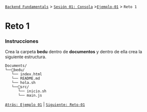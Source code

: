[`Backend Fundamentals`](../../README.md) > [`Sesión 01: Consola`](../README.md) >[`Ejemplo-01`](../Ejemplo-01) > `Reto 1`

# Reto 1

### Instrucciones


Crea la carpeta **bedu** dentro de **documentos** y dentro de ella crea la siguiente estructura.


```terminal
Documents/
└──📂bedu/
   └── index.html
   └── README.md
   └── hola.sh
   └──📂src/
      └── inicio.sh
      └── main.js
```

[`Atrás: Ejemplo 01`](../Ejemplo-01) | [`Siguiente: Reto-01`](https://github.com/beduExpert/A2-Backend-Fundamentals-2020/tree/master/Sesion-01/Ejemplo-02)
